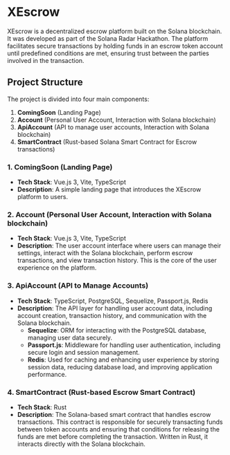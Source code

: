 # XEscrow

XEscrow is a decentralized escrow platform built on the Solana blockchain. It was developed as part of the Solana Radar Hackathon. The platform facilitates secure transactions by holding funds in an escrow token account until predefined conditions are met, ensuring trust between the parties involved in the transaction.

## Project Structure

The project is divided into four main components:

1. **ComingSoon** (Landing Page)  
2. **Account** (Personal User Account, Interaction with Solana blockchain)  
3. **ApiAccount** (API to manage user accounts, Interaction with Solana blockchain)  
4. **SmartContract** (Rust-based Solana Smart Contract for Escrow transactions)

### 1. ComingSoon (Landing Page)

- **Tech Stack**: Vue.js 3, Vite, TypeScript  
- **Description**: A simple landing page that introduces the XEscrow platform to users.

### 2. Account (Personal User Account, Interaction with Solana blockchain)

- **Tech Stack**: Vue.js 3, Vite, TypeScript  
- **Description**: The user account interface where users can manage their settings, interact with the Solana blockchain, perform escrow transactions, and view transaction history. This is the core of the user experience on the platform.

### 3. ApiAccount (API to Manage Accounts)

- **Tech Stack**: TypeScript, PostgreSQL, Sequelize, Passport.js, Redis  
- **Description**: The API layer for handling user account data, including account creation, transaction history, and communication with the Solana blockchain. 
  - **Sequelize**: ORM for interacting with the PostgreSQL database, managing user data securely.
  - **Passport.js**: Middleware for handling user authentication, including secure login and session management.
  - **Redis**: Used for caching and enhancing user experience by storing session data, reducing database load, and improving application performance.

### 4. SmartContract (Rust-based Escrow Smart Contract)

- **Tech Stack**: Rust  
- **Description**: The Solana-based smart contract that handles escrow transactions. This contract is responsible for securely transacting funds between token accounts and ensuring that conditions for releasing the funds are met before completing the transaction. Written in Rust, it interacts directly with the Solana blockchain.
